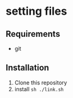 # setting files

## Requirements
* git

## Installation
1. Clone this repository
2. install ```sh ./link.sh```
